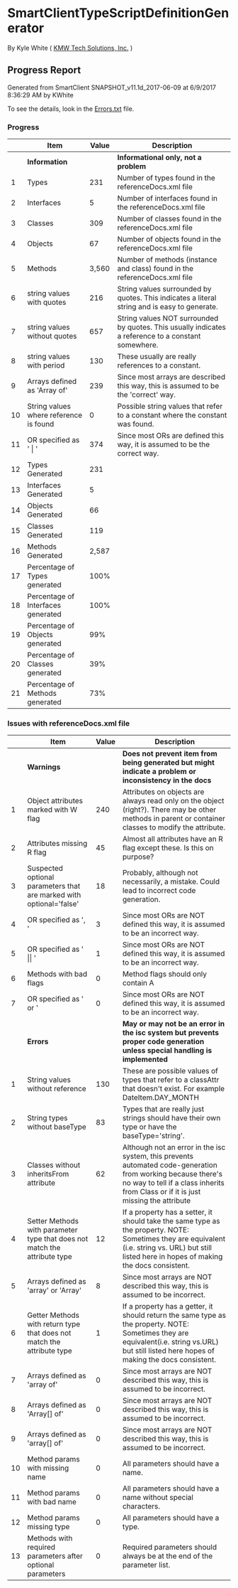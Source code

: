 # SmartClientTypeScriptDefinitionGenerator 

By Kyle White ( [KMW Tech Solutions, Inc.](http://kmwTech.com/) )

## Progress Report
 
Generated from SmartClient SNAPSHOT_v11.1d_2017-06-09 at 6/9/2017 8:36:29 AM by KWhite

To see the details, look in the [Errors.txt](./Errors.txt) file.

### Progress

|   |Item|Value|Description|
|---|--- |---  |---        |
||**Information**||**Informational only, not a problem**|
|1|Types|231|Number of types found in the referenceDocs.xml file|
|2|Interfaces|5|Number of interfaces found in the referenceDocs.xml file|
|3|Classes|309|Number of classes found in the referenceDocs.xml file|
|4|Objects|67|Number of objects found in the referenceDocs.xml file|
|5|Methods|3,560|Number of methods (instance and class) found in the referenceDocs.xml file|
|6|string values with quotes|216|String values surrounded by quotes. This indicates a literal string and is easy to generate.|
|7|string values without quotes|657|String values NOT surrounded by quotes. This usually indicates a reference to a constant somewhere.|
|8|string values with period|130|These usually are really references to a constant.|
|9|Arrays defined as 'Array of'|239|Since most arrays are described this way, this is assumed to be the 'correct' way.|
|10|String values where reference is found|0|Possible string values that refer to a constant where the constant was found.|
|11|OR specified as ' \| '|374|Since most ORs are defined this way, it is assumed to be the correct way.|
|12|Types Generated|231||
|13|Interfaces Generated|5||
|14|Objects Generated|66||
|15|Classes Generated|119||
|16|Methods Generated|2,587||
|17|Percentage of Types generated|100%||
|18|Percentage of Interfaces generated|100%||
|19|Percentage of Objects generated|99%||
|20|Percentage of Classes generated|39%||
|21|Percentage of Methods generated|73%||


### Issues with referenceDocs.xml file


|   |Item|Value|Description|
|---|--- |---  |---        |
||**Warnings**||**Does not prevent item from being generated but might indicate a problem or inconsistency in the docs**|
|1|Object attributes marked with W flag|240|Attributes on objects are always read only on the object (right?). There may be other methods in parent or container classes to modify the attribute.|
|2|Attributes missing R flag|45|Almost all attributes have an R flag except these. Is this on purpose?|
|3|Suspected optional parameters that are marked with optional='false'|18|Probably, although not necessarily, a mistake. Could lead to incorrect code generation.|
|4|OR specified as ', '|3|Since most ORs are NOT defined this way, it is assumed to be an incorrect way.|
|5|OR specified as ' \|\| '|1|Since most ORs are NOT defined this way, it is assumed to be an incorrect way.|
|6|Methods with bad flags|0|Method flags should only contain A|
|7|OR specified as ' or '|0|Since most ORs are NOT defined this way, it is assumed to be an incorrect way.|
||**Errors**||**May or may not be an error in the isc system but prevents proper code generation unless special handling is implemented**|
|1|String values without reference|130|These are possible values of types that refer to a classAttr that doesn't exist. For example DateItem.DAY_MONTH|
|2|String types without baseType|83|Types that are really just strings should have their own type or have the baseType='string'.|
|3|Classes without inheritsFrom attribute|62|Although not an error in the isc system, this prevents automated code-generation from working because there's no way to tell if a class inherits from Class or if it is just missing the attribute|
|4|Setter Methods with parameter type that does not match the attribute type|12|If a property has a setter, it should take the same type as the property. NOTE: Sometimes they are equivalent (i.e. string vs. URL) but still listed here in hopes of making the docs consistent.|
|5|Arrays defined as 'array' or 'Array'|8|Since most arrays are NOT described this way, this is assumed to be incorrect.|
|6|Getter Methods with return type that does not match the attribute type|1|If a property has a getter, it should return the same type as the property. NOTE: Sometimes they are equivalent(i.e. string vs.URL) but still listed here hopes of making the docs consistent.|
|7|Arrays defined as 'array of'|0|Since most arrays are NOT described this way, this is assumed to be incorrect.|
|8|Arrays defined as 'Array[] of'|0|Since most arrays are NOT described this way, this is assumed to be incorrect.|
|9|Arrays defined as 'array[] of'|0|Since most arrays are NOT described this way, this is assumed to be incorrect.|
|10|Method params with missing name|0|All parameters should have a name.|
|11|Method params with bad name|0|All parameters should have a name without special characters.|
|12|Method params missing type|0|All parameters should have a type.|
|13|Methods with required parameters after optional parameters|0|Required parameters should always be at the end of the parameter list.|

